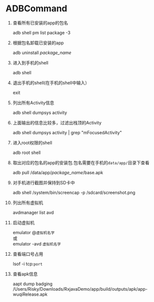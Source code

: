 # ADBCommand

1. 查看所有已安装的app的包名

    adb shell pm list package -3
	
2. 根据包名卸载已安装的app
	
    adb uninstall *package_name*
	
3. 进入到手机的shell

    adb shell

4. 退出手机的shell(在手机的shell中输入）

    exit
    
5. 列出所有Activity信息

    adb shell dumpsys activity
    
6. 上面输出的信息比较多，过滤出栈顶的Activity

    adb shell dumpsys activity | grep "mFocusedActivity"
    
7. 进入root权限的shell

    adb root shell
    
8. 取出对应的包名的app的安装包.包名需要在手机的`data/app/`目录下查看

    adb pull /data/app/*package_name*/base.apk
    
9. 对手机进行截图并保持到SD卡中

    adb shell /system/bin/screencap -p /sdcard/screenshot.png

10. 列出所有虚拟机

    avdmanager list avd
    
11. 启动虚拟机

    emulator @`虚拟机名字`    
    或    
    emulator -avd `虚拟机名字`

12. 查看端口号占用

    lsof -i tcp:`port`
    
13. 查看apk信息

    aapt dump badging /Users/Risky/Downloads/RxjavaDemo/app/build/outputs/apk/app-wuqiRelease.apk


